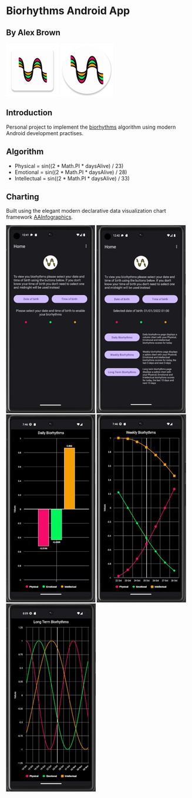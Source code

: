 # Biorhythms Android App
## By Alex Brown

![Square Application Icon](./app/src/main/res/mipmap-xxhdpi/bio_icon_launcher.png) ![Round Application Icon](./app/src/main/res/mipmap-xxhdpi/bio_icon_launcher_round.png)

## Introduction

Personal project to implement the [biorhythms](https://en.wikipedia.org/wiki/Biorhythm_(pseudoscience)) algorithm using modern Android development practises.

## Algorithm

- Physical = sin((2 * Math.PI * daysAlive) / 23)
- Emotional = sin((2 * Math.PI * daysAlive) / 28)
- Intellectual = sin((2 * Math.PI * daysAlive) / 33)

## Charting

Built using the elegant modern declarative data visualization chart framework [AAInfographics](https://github.com/AAChartModel/AAChartCore-Kotlin).

![Homescreen Example 1](./HomescreenExample1.png) ![Homescreen Example 2](./HomescreenExample2.png) 
![Daily Biorhythms Example](./DailyResultsExample.png) ![Weekly Biorhythms Example](./WeeklyResultsExample.png) ![Long Term Biorhythms Example](./LongTermResultsExample.png) 
